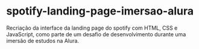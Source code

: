 # spotify-landing-page-imersao-alura
Recriação da interface da landing page do spotify com HTML, CSS e JavaScript, como parte de um desafio de desenvolvimento durante uma imersão de estudos na Alura.
